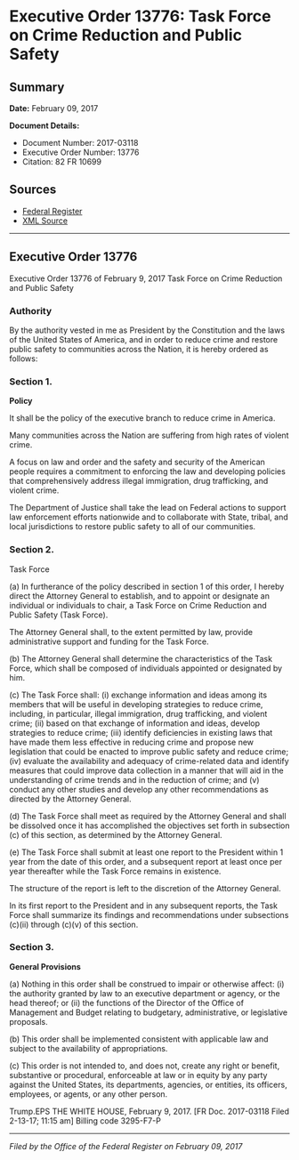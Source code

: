 # Executive Order 13776: Task Force on Crime Reduction and Public Safety

## Summary

**Date:** February 09, 2017

**Document Details:**
- Document Number: 2017-03118
- Executive Order Number: 13776
- Citation: 82 FR 10699

## Sources
- [Federal Register](https://www.federalregister.gov/documents/2017/02/14/2017-03118/task-force-on-crime-reduction-and-public-safety)
- [XML Source](https://www.federalregister.gov/documents/full_text/xml/2017/02/14/2017-03118.xml)

---

## Executive Order 13776

Executive Order 13776 of February 9, 2017
Task Force on Crime Reduction and Public Safety
### Authority

By the authority vested in me as President by the Constitution and the laws of the United States of America, and in order to reduce crime and restore public safety to communities across the Nation, it is hereby ordered as follows:
### Section 1.

**Policy**

It shall be the policy of the executive branch to reduce crime in America.

Many communities across the Nation are suffering from high rates of violent crime.

A focus on law and order and the safety and security of the American people requires a commitment to enforcing the law and developing policies that comprehensively address illegal immigration, drug trafficking, and violent crime.

The Department of Justice shall take the lead on Federal actions to support law enforcement efforts nationwide and to collaborate with State, tribal, and local jurisdictions to restore public safety to all of our communities.
### Section 2.

Task Force

(a) In furtherance of the policy described in section 1 of this order, I hereby direct the Attorney General to establish, and to appoint or designate an individual or individuals to chair, a Task Force on Crime Reduction and Public Safety (Task Force).

The Attorney General shall, to the extent permitted by law, provide administrative support and funding for the Task Force.

(b) The Attorney General shall determine the characteristics of the Task Force, which shall be composed of individuals appointed or designated by him.

(c) The Task Force shall:
    (i) exchange information and ideas among its members that will be useful in developing strategies to reduce crime, including, in particular, illegal immigration, drug trafficking, and violent crime;
    (ii) based on that exchange of information and ideas, develop strategies to reduce crime;
    (iii) identify deficiencies in existing laws that have made them less effective in reducing crime and propose new legislation that could be enacted to improve public safety and reduce crime;
    (iv) evaluate the availability and adequacy of crime-related data and identify measures that could improve data collection in a manner that will aid in the understanding of crime trends and in the reduction of crime; and
    (v) conduct any other studies and develop any other recommendations as directed by the Attorney General.

(d) The Task Force shall meet as required by the Attorney General and shall be dissolved once it has accomplished the objectives set forth in subsection (c) of this section, as determined by the Attorney General.

(e) The Task Force shall submit at least one report to the President within 1 year from the date of this order, and a subsequent report at least once per year thereafter while the Task Force remains in existence.

The structure of the report is left to the discretion of the Attorney General.

In its first report to the President and in any subsequent reports, the Task Force shall summarize its findings and recommendations under subsections (c)(ii) through (c)(v) of this section.
### Section 3.

**General Provisions**

(a) Nothing in this order shall be construed to impair or otherwise affect:
    (i) the authority granted by law to an executive department or agency, or the head thereof; or
    (ii) the functions of the Director of the Office of Management and Budget relating to budgetary, administrative, or legislative proposals.

(b) This order shall be implemented consistent with applicable law and subject to the availability of appropriations.

(c) This order is not intended to, and does not, create any right or benefit, substantive or procedural, enforceable at law or in equity by any party against the United States, its departments, agencies, or entities, its officers, employees, or agents, or any other person.

Trump.EPS
THE WHITE HOUSE,
February 9, 2017.
[FR Doc. 2017-03118 
Filed 2-13-17; 11:15 am]
Billing code 3295-F7-P

---

*Filed by the Office of the Federal Register on February 09, 2017*

